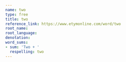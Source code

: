 ```yaml
---
name: two
type: free
title: two
reference_link: https://www.etymonline.com/word/two
root_name: 
root_language: 
denotation: 
word_sums:
- sum: 'Two + '
  respelling: two
---
```

